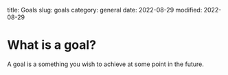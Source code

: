 title: Goals
slug: goals
category: general
date: 2022-08-29
modified: 2022-08-29


# What is a goal?
A goal is a something you wish to achieve at some point in the future. 